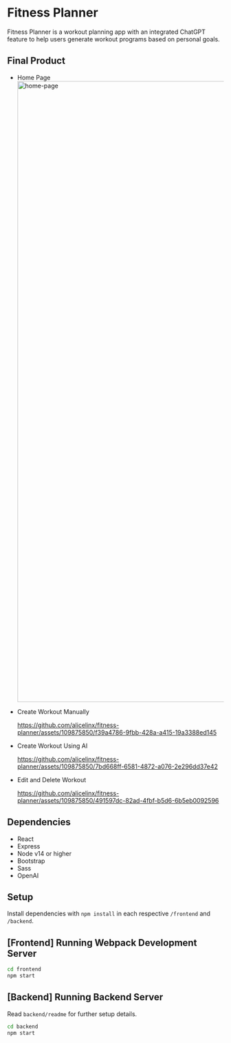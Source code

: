 # Fitness Planner

Fitness Planner is a workout planning app with an integrated ChatGPT feature to help users generate workout programs based on personal goals.

## Final Product

- Home Page
  <img width="1440" alt="home-page" src="https://github.com/alicelinx/fitness-planner/assets/109875850/c593f5d0-e708-48eb-b923-2a4c71529304">

- Create Workout Manually
  
  https://github.com/alicelinx/fitness-planner/assets/109875850/f39a4786-9fbb-428a-a415-19a3388ed145

- Create Workout Using AI
  
  https://github.com/alicelinx/fitness-planner/assets/109875850/7bd668ff-6581-4872-a076-2e296dd37e42

- Edit and Delete Workout
  
  https://github.com/alicelinx/fitness-planner/assets/109875850/491597dc-82ad-4fbf-b5d6-6b5eb0092596



## Dependencies

- React
- Express
- Node v14 or higher
- Bootstrap
- Sass
- OpenAI

## Setup

Install dependencies with `npm install` in each respective `/frontend` and `/backend`.

## [Frontend] Running Webpack Development Server

```sh
cd frontend
npm start
```

## [Backend] Running Backend Server

Read `backend/readme` for further setup details.

```sh
cd backend
npm start
```
